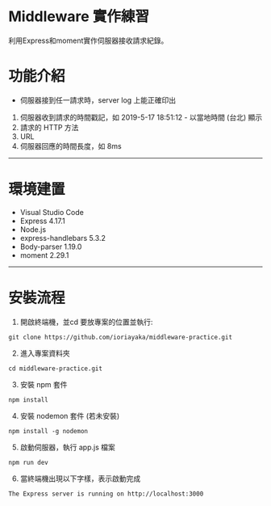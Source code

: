 # Middleware 實作練習
利用Express和moment實作伺服器接收請求紀錄。
# 功能介紹
* 伺服器接到任一請求時，server log 上能正確印出
1. 伺服器收到請求的時間戳記，如 2019-5-17 18:51:12 - 以當地時間 (台北) 顯示
1. 請求的 HTTP 方法
1. URL
1. 伺服器回應的時間長度，如 8ms


---




# 環境建置
* Visual Studio Code
* Express 4.17.1
* Node.js
* express-handlebars 5.3.2
* Body-parser 1.19.0
* moment 2.29.1

---

# 安裝流程
1. 開啟終端機，並cd 要放專案的位置並執行:

```
git clone https://github.com/ioriayaka/middleware-practice.git
```

2. 進入專案資料夾

```
cd middleware-practice.git
```

3. 安裝 npm 套件

```
npm install
```

4. 安裝 nodemon 套件 (若未安裝)

```
npm install -g nodemon
```

5. 啟動伺服器，執行 app.js 檔案

```
npm run dev
```

6. 當終端機出現以下字樣，表示啟動完成

```
The Express server is running on http://localhost:3000
```